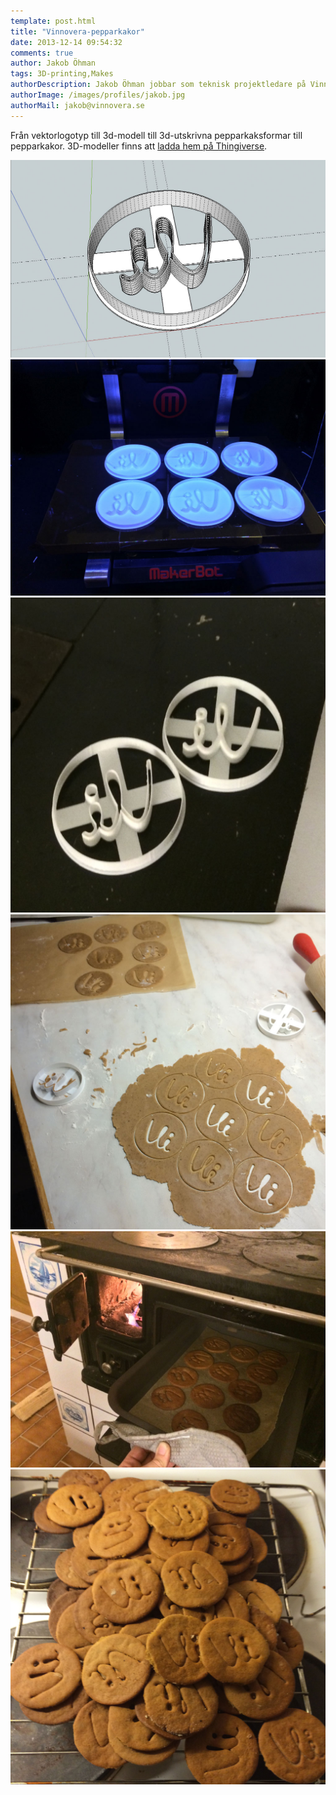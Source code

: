 ```yaml
---
template: post.html
title: "Vinnovera-pepparkakor"
date: 2013-12-14 09:54:32 
comments: true
author: Jakob Öhman
tags: 3D-printing,Makes
authorDescription: Jakob Öhman jobbar som teknisk projektledare på Vinnovera.
authorImage: /images/profiles/jakob.jpg
authorMail: jakob@vinnovera.se
---
```

Från vektorlogotyp till 3d-modell till 3d-utskrivna pepparkaksformar till pepparkakor.
3D-modeller finns att [ladda hem på Thingiverse](http://www.thingiverse.com/thing:272139).
<!--more-->
![Google Sketchup](/images/content/posts/vinnovera-pepparkakor/sketchup.jpg)
![Printar](/images/content/posts/vinnovera-pepparkakor/printer.jpg)
![Formar](/images/content/posts/vinnovera-pepparkakor/formar.jpg)
![Kavlat](/images/content/posts/vinnovera-pepparkakor/kavlat.jpg)
![Gräddat](/images/content/posts/vinnovera-pepparkakor/gradda.jpg)
![Färdiga](/images/content/posts/vinnovera-pepparkakor/fardiga.jpg)